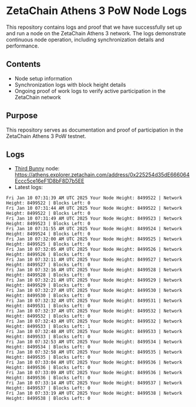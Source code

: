 # ZetaChain Athens 3 PoW Node Logs
This repository contains logs and proof that we have successfully set up and run a node on the ZetaChain Athens 3 network. The logs demonstrate continuous node operation, including synchronization details and performance.

## Contents
- Node setup information
- Synchronization logs with block height details
- Ongoing proof of work logs to verify active participation in the ZetaChain network

## Purpose
This repository serves as documentation and proof of participation in the ZetaChain Athens 3 PoW testnet.

## Logs

- [Third Bunny](https://thirdbunny.xyz/) node: https://athens.explorer.zetachain.com/address/0x225254d35dE666064Eccc5ce16eF1D8bF8D7b5EE
- Latest logs:
```
Fri Jan 10 07:31:39 AM UTC 2025 Your Node Height: 8499522 | Network Height: 8499522 | Blocks Left: 0
Fri Jan 10 07:31:44 AM UTC 2025 Your Node Height: 8499522 | Network Height: 8499522 | Blocks Left: 0
Fri Jan 10 07:31:49 AM UTC 2025 Your Node Height: 8499523 | Network Height: 8499523 | Blocks Left: 0
Fri Jan 10 07:31:55 AM UTC 2025 Your Node Height: 8499524 | Network Height: 8499524 | Blocks Left: 0
Fri Jan 10 07:32:00 AM UTC 2025 Your Node Height: 8499525 | Network Height: 8499525 | Blocks Left: 0
Fri Jan 10 07:32:05 AM UTC 2025 Your Node Height: 8499526 | Network Height: 8499526 | Blocks Left: 0
Fri Jan 10 07:32:11 AM UTC 2025 Your Node Height: 8499527 | Network Height: 8499527 | Blocks Left: 0
Fri Jan 10 07:32:16 AM UTC 2025 Your Node Height: 8499528 | Network Height: 8499528 | Blocks Left: 0
Fri Jan 10 07:32:21 AM UTC 2025 Your Node Height: 8499529 | Network Height: 8499529 | Blocks Left: 0
Fri Jan 10 07:32:27 AM UTC 2025 Your Node Height: 8499530 | Network Height: 8499530 | Blocks Left: 0
Fri Jan 10 07:32:32 AM UTC 2025 Your Node Height: 8499531 | Network Height: 8499531 | Blocks Left: 0
Fri Jan 10 07:32:37 AM UTC 2025 Your Node Height: 8499532 | Network Height: 8499532 | Blocks Left: 0
Fri Jan 10 07:32:43 AM UTC 2025 Your Node Height: 8499532 | Network Height: 8499533 | Blocks Left: 1
Fri Jan 10 07:32:48 AM UTC 2025 Your Node Height: 8499533 | Network Height: 8499533 | Blocks Left: 0
Fri Jan 10 07:32:53 AM UTC 2025 Your Node Height: 8499534 | Network Height: 8499534 | Blocks Left: 0
Fri Jan 10 07:32:58 AM UTC 2025 Your Node Height: 8499535 | Network Height: 8499535 | Blocks Left: 0
Fri Jan 10 07:33:04 AM UTC 2025 Your Node Height: 8499536 | Network Height: 8499536 | Blocks Left: 0
Fri Jan 10 07:33:09 AM UTC 2025 Your Node Height: 8499536 | Network Height: 8499536 | Blocks Left: 0
Fri Jan 10 07:33:14 AM UTC 2025 Your Node Height: 8499537 | Network Height: 8499537 | Blocks Left: 0
Fri Jan 10 07:33:19 AM UTC 2025 Your Node Height: 8499538 | Network Height: 8499538 | Blocks Left: 0
```
